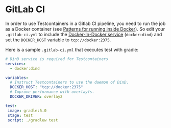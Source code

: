 # GitLab CI

In order to use Testcontainers in a Gitlab CI pipeline, you need to run the job as a Docker container (see [Patterns for running inside Docker](dind_patterns.md)).
So edit your `.gitlab-ci.yml` to include the [Docker-In-Docker service](https://docs.gitlab.com/ee/ci/docker/using_docker_build.html#use-docker-in-docker-executor) (`docker:dind`) and set the `DOCKER_HOST` variable to `tcp://docker:2375`.

Here is a sample `.gitlab-ci.yml` that executes test with gradle:

```yml
# DinD service is required for Testcontainers
services:
  - docker:dind

variables:
  # Instruct Testcontainers to use the daemon of DinD.
  DOCKER_HOST: "tcp://docker:2375"
  # Improve performance with overlayfs.
  DOCKER_DRIVER: overlay2

test:
 image: gradle:5.0
 stage: test
 script: ./gradlew test
```
